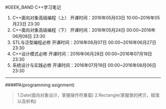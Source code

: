 #GEEK_BAND C++学习笔记
1. C++面向对象高级编程（上）
开课时间：2016年05月03日 10:00~2016年05月23日 23:30
2. C++面向对象高级编程（下）
开课时间：2016年05月24日 00:00~2016年06月06日 23:30
3.  STL与泛型编程必修
开课时间：2016年06月07日 00:00~2016年06月27日 23:30
4.  C++设计模式必修
开课时间：2016年06月28日 00:00~2016年07月18日 23:30
5.  系统设计与实践必修
开课时间：2016年07月19日 00:00~2016年08月06日 23:30

---
####PA(programming asignment)
>1.Date(面向对象设计，掌握操作符重载)
>2.Rectangle(掌握类的拷贝，赋值以及析构)
